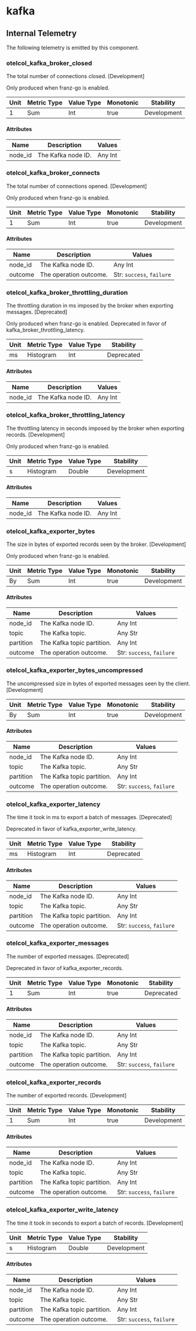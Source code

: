 [comment]: <> (Code generated by mdatagen. DO NOT EDIT.)

# kafka

## Internal Telemetry

The following telemetry is emitted by this component.

### otelcol_kafka_broker_closed

The total number of connections closed. [Development]

Only produced when franz-go is enabled.

| Unit | Metric Type | Value Type | Monotonic | Stability |
| ---- | ----------- | ---------- | --------- | --------- |
| 1 | Sum | Int | true | Development |

#### Attributes

| Name | Description | Values |
| ---- | ----------- | ------ |
| node_id | The Kafka node ID. | Any Int |

### otelcol_kafka_broker_connects

The total number of connections opened. [Development]

Only produced when franz-go is enabled.

| Unit | Metric Type | Value Type | Monotonic | Stability |
| ---- | ----------- | ---------- | --------- | --------- |
| 1 | Sum | Int | true | Development |

#### Attributes

| Name | Description | Values |
| ---- | ----------- | ------ |
| node_id | The Kafka node ID. | Any Int |
| outcome | The operation outcome. | Str: ``success``, ``failure`` |

### otelcol_kafka_broker_throttling_duration

The throttling duration in ms imposed by the broker when exporting messages. [Deprecated]

Only produced when franz-go is enabled. Deprecated in favor of kafka_broker_throttling_latency.

| Unit | Metric Type | Value Type | Stability |
| ---- | ----------- | ---------- | --------- |
| ms | Histogram | Int | Deprecated |

#### Attributes

| Name | Description | Values |
| ---- | ----------- | ------ |
| node_id | The Kafka node ID. | Any Int |

### otelcol_kafka_broker_throttling_latency

The throttling latency in seconds imposed by the broker when exporting records. [Development]

Only produced when franz-go is enabled.

| Unit | Metric Type | Value Type | Stability |
| ---- | ----------- | ---------- | --------- |
| s | Histogram | Double | Development |

#### Attributes

| Name | Description | Values |
| ---- | ----------- | ------ |
| node_id | The Kafka node ID. | Any Int |

### otelcol_kafka_exporter_bytes

The size in bytes of exported records seen by the broker. [Development]

Only produced when franz-go is enabled.

| Unit | Metric Type | Value Type | Monotonic | Stability |
| ---- | ----------- | ---------- | --------- | --------- |
| By | Sum | Int | true | Development |

#### Attributes

| Name | Description | Values |
| ---- | ----------- | ------ |
| node_id | The Kafka node ID. | Any Int |
| topic | The Kafka topic. | Any Str |
| partition | The Kafka topic partition. | Any Int |
| outcome | The operation outcome. | Str: ``success``, ``failure`` |

### otelcol_kafka_exporter_bytes_uncompressed

The uncompressed size in bytes of exported messages seen by the client. [Development]

| Unit | Metric Type | Value Type | Monotonic | Stability |
| ---- | ----------- | ---------- | --------- | --------- |
| By | Sum | Int | true | Development |

#### Attributes

| Name | Description | Values |
| ---- | ----------- | ------ |
| node_id | The Kafka node ID. | Any Int |
| topic | The Kafka topic. | Any Str |
| partition | The Kafka topic partition. | Any Int |
| outcome | The operation outcome. | Str: ``success``, ``failure`` |

### otelcol_kafka_exporter_latency

The time it took in ms to export a batch of messages. [Deprecated]

Deprecated in favor of kafka_exporter_write_latency.

| Unit | Metric Type | Value Type | Stability |
| ---- | ----------- | ---------- | --------- |
| ms | Histogram | Int | Deprecated |

#### Attributes

| Name | Description | Values |
| ---- | ----------- | ------ |
| node_id | The Kafka node ID. | Any Int |
| topic | The Kafka topic. | Any Str |
| partition | The Kafka topic partition. | Any Int |
| outcome | The operation outcome. | Str: ``success``, ``failure`` |

### otelcol_kafka_exporter_messages

The number of exported messages. [Deprecated]

Deprecated in favor of kafka_exporter_records.

| Unit | Metric Type | Value Type | Monotonic | Stability |
| ---- | ----------- | ---------- | --------- | --------- |
| 1 | Sum | Int | true | Deprecated |

#### Attributes

| Name | Description | Values |
| ---- | ----------- | ------ |
| node_id | The Kafka node ID. | Any Int |
| topic | The Kafka topic. | Any Str |
| partition | The Kafka topic partition. | Any Int |
| outcome | The operation outcome. | Str: ``success``, ``failure`` |

### otelcol_kafka_exporter_records

The number of exported records. [Development]

| Unit | Metric Type | Value Type | Monotonic | Stability |
| ---- | ----------- | ---------- | --------- | --------- |
| 1 | Sum | Int | true | Development |

#### Attributes

| Name | Description | Values |
| ---- | ----------- | ------ |
| node_id | The Kafka node ID. | Any Int |
| topic | The Kafka topic. | Any Str |
| partition | The Kafka topic partition. | Any Int |
| outcome | The operation outcome. | Str: ``success``, ``failure`` |

### otelcol_kafka_exporter_write_latency

The time it took in seconds to export a batch of records. [Development]

| Unit | Metric Type | Value Type | Stability |
| ---- | ----------- | ---------- | --------- |
| s | Histogram | Double | Development |

#### Attributes

| Name | Description | Values |
| ---- | ----------- | ------ |
| node_id | The Kafka node ID. | Any Int |
| topic | The Kafka topic. | Any Str |
| partition | The Kafka topic partition. | Any Int |
| outcome | The operation outcome. | Str: ``success``, ``failure`` |
